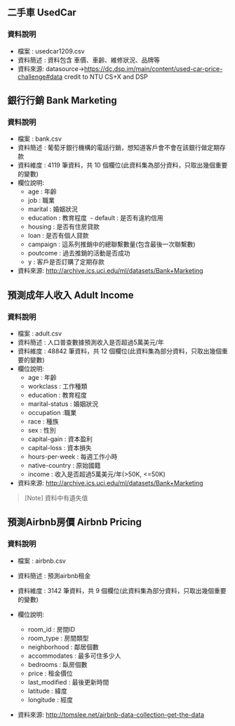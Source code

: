 ## 二手車 UsedCar
### 資料說明
+ 檔案 : usedcar1209.csv
+ 資料簡述 : 資料包含 車價、車齡、維修狀況、品牌等
+ 資料來源: datasource->https://dc.dsp.im/main/content/used-car-price-challenge#data credit to NTU CS+X and DSP

## 銀行行銷 Bank Marketing
### 資料說明
+ 檔案 : bank.csv
+ 資料簡述 : 葡萄牙銀行機構的電話行銷，想知道客戶會不會在該銀行做定期存款
+ 資料維度 : 4119 筆資料，共 10 個欄位(此資料集為部分資料，只取出幾個重要的變數)
+ 欄位說明:
  - age : 年齡
  - job : 職業
  - marital : 婚姻狀況
  - education : 教育程度
  - default : 是否有違約信用
  - housing : 是否有住房貸款
  - loan : 是否有個人貸款
  - campaign : 這系列推銷中的總聯繫數量(包含最後一次聯繫數)
  - poutcome : 過去推銷的活動是否成功
  - y : 客戶是否訂購了定期存款
+ 資料來源: http://archive.ics.uci.edu/ml/datasets/Bank+Marketing

## 預測成年人收入 Adult Income
### 資料說明
+ 檔案 : adult.csv
+ 資料簡述 : 人口普查數據預測收入是否超過5萬美元/年
+ 資料維度 : 48842 筆資料，共 12 個欄位(此資料集為部分資料，只取出幾個重要的變數)
+ 欄位說明:
  - age : 年齡
  - workclass : 工作種類
  - education : 教育程度
  - marital-status : 婚姻狀況
  - occupation :職業
  - race : 種族
  - sex : 性別
  - capital-gain : 資本盈利
  - capital-loss : 資本損失
  - hours-per-week : 每週工作小時
  - native-country : 原始國籍
  - income : 收入是否超過5萬美元/年(>50K, <=50K)
+ 資料來源: http://archive.ics.uci.edu/ml/datasets/Bank+Marketing
> [Note] 資料中有遺失值

## 預測Airbnb房價 Airbnb Pricing
### 資料說明
+ 檔案 : airbnb.csv
+ 資料簡述 : 預測airbnb租金
+ 資料維度 : 3142 筆資料，共 9 個欄位(此資料集為部分資料，只取出幾個重要的變數)
+ 欄位說明:
  - room_id : 房間ID
  - room_type : 房間類型
  - neighborhood : 鄰居個數
  - accommodates : 最多可住多少人
  - bedrooms : 臥房個數
  - price : 租金價位
  - last_modified : 最後更新時間
  - latitude : 緯度
  - longitude : 經度

+ 資料來源: http://tomslee.net/airbnb-data-collection-get-the-data